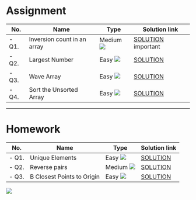 # Assignment

| No.   | Name                        | Type                                                        | Solution link                                                                                       |
|-------|-----------------------------|-------------------------------------------------------------|-----------------------------------------------------------------------------------------------------|
| - Q1. | Inversion count in an array | Medium [![](https://img.shields.io/badge/-MEDIUM-yellow)]() | [SOLUTION](src/main/java/com/scaler/dsa/assignment/Inversioncountinanarray.java) important  | 
| - Q2. | Largest Number              | Easy [![](https://img.shields.io/badge/-EASY-green)]()      | [SOLUTION](src/main/java/com/scaler/dsa/assignment/LargestNumber.java)                              |
| - Q3. | Wave Array                  | Easy [![](https://img.shields.io/badge/-EASY-green)]()      | [SOLUTION](src/main/java/com/scaler/dsa/assignment/WaveArray.java)                                  |
| - Q4. | Sort the Unsorted Array     | Easy [![](https://img.shields.io/badge/-EASY-green)]()      | [SOLUTION](src/main/java/com/scaler/dsa/assignment/SorttheUnsortedArray.java)                       |

*** 

# Homework

| No.   | Name                       | Type                                                        | Solution link                                                                 |
|-------|----------------------------|-------------------------------------------------------------|-------------------------------------------------------------------------------|
| - Q1. | Unique Elements            | Easy [![](https://img.shields.io/badge/-EASY-green)]()      | [SOLUTION](src/main/java/com/scaler/dsa/homework/UniqueElements.java)         |
| - Q2. | Reverse pairs              | Medium [![](https://img.shields.io/badge/-MEDIUM-yellow)]() | [SOLUTION](src/main/java/com/scaler/dsa/homework/Reversepairs.java)           |
| - Q3. | B Closest Points to Origin | Easy [![](https://img.shields.io/badge/-EASY-green)]()      | [SOLUTION](src/main/java/com/scaler/dsa/homework/BClosestPointstoOrigin.java) |

[![](https://img.shields.io/badge/github-blue?style=for-the-badge)](https://github.com/pashmash372)

 